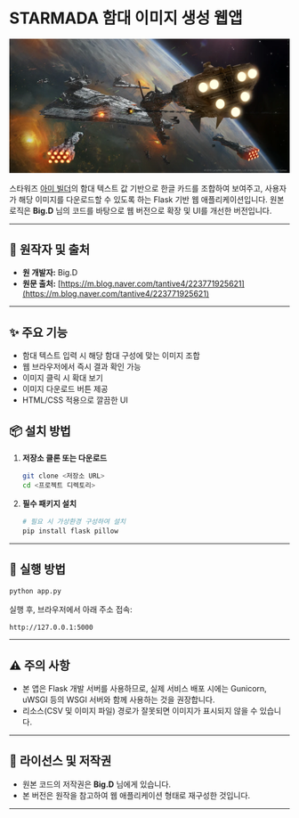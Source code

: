# STARMADA 함대 이미지 생성 웹앱

![메인 이미지](main.webp)

스타워즈 [아미 빌더](https://armada.ryankingston.com/)의 함대 텍스트 값 기반으로 한글 카드를 조합하여 보여주고,
사용자가 해당 이미지를 다운로드할 수 있도록 하는 Flask 기반 웹 애플리케이션입니다.
원본 로직은 **Big.D** 님의 코드를 바탕으로 웹 버전으로 확장 및 UI를 개선한 버전입니다.

---

## 📌 원작자 및 출처

* **원 개발자:** Big.D
* **원문 출처:** [https://m.blog.naver.com/tantive4/223771925621](https://m.blog.naver.com/tantive4/223771925621)

---

## ✨ 주요 기능

* 함대 텍스트 입력 시 해당 함대 구성에 맞는 이미지 조합
* 웹 브라우저에서 즉시 결과 확인 가능
* 이미지 클릭 시 확대 보기
* 이미지 다운로드 버튼 제공
* HTML/CSS 적용으로 깔끔한 UI


## 📦 설치 방법

1. **저장소 클론 또는 다운로드**

   ```bash
   git clone <저장소 URL>
   cd <프로젝트 디렉토리>
   ```

2. **필수 패키지 설치**

   ```bash
   # 필요 시 가상환경 구성하여 설치
   pip install flask pillow
   ```

---

## 🚀 실행 방법

```bash
python app.py
```

실행 후, 브라우저에서 아래 주소 접속:

```
http://127.0.0.1:5000
```

---

## ⚠️ 주의 사항

* 본 앱은 Flask 개발 서버를 사용하므로, 실제 서비스 배포 시에는 Gunicorn, uWSGI 등의 WSGI 서버와 함께 사용하는 것을 권장합니다.
* 리소스(CSV 및 이미지 파일) 경로가 잘못되면 이미지가 표시되지 않을 수 있습니다.

---

## 📄 라이선스 및 저작권

* 원본 코드의 저작권은 **Big.D** 님에게 있습니다.
* 본 버전은 원작을 참고하여 웹 애플리케이션 형태로 재구성한 것입니다.

---
